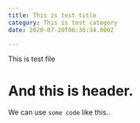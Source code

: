 ```yaml
---
title: This is test title
category: This is test category
date: 2020-07-20T06:36:34.000Z

---
```


This is test file

# And this is header.

We can use `some code` like this..
